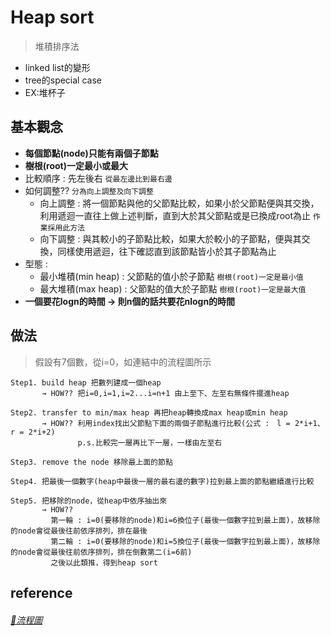 # Heap sort
>堆積排序法
* linked list的變形
* tree的special case
* EX:堆杯子

## 基本觀念
* **每個節點(node)只能有兩個子節點** 
* **樹根(root)一定最小或最大**
* 比較順序 : 先左後右 `從最左邊比到最右邊`
* 如何調整?? `分為向上調整及向下調整`
    * 向上調整 : 將一個節點與他的父節點比較，如果小於父節點便與其交換，利用遞迴一直往上做上述判斷，直到大於其父節點或是已換成root為止 `作業採用此方法`
    * 向下調整 : 與其較小的子節點比較，如果大於較小的子節點，便與其交換，同樣使用遞迴，往下確認直到該節點皆小於其子節點為止
* 型態 : 
    * 最小堆積(min heap) : 父節點的值小於子節點  `樹根(root)一定是最小值`
    * 最大堆積(max heap) : 父節點的值大於子節點  `樹根(root)一定是最大值`
 * **一個要花logn的時間 → 則n個的話共要花nlogn的時間**
      
## 做法
   >假設有7個數，從i=0，如連結中的流程圖所示
    
    Step1. build heap 把數列建成一個heap 
           → HOW?? 把i=0,i=1,i=2...i=n+1 由上至下、左至右無條件擺進heap
             
    Step2. transfer to min/max heap 再把heap轉換成max heap或min heap
           → HOW?? 利用index找出父節點下面的兩個子節點進行比較(公式 :　l = 2*i+1、r = 2*i+2)
                   p.s.比較完一層再比下一層，一樣由左至右
                         
    Step3. remove the node 移除最上面的節點
    
    Step4. 把最後一個數字(heap中最後一層的最右邊的數字)拉到最上面的節點繼續進行比較
                             
    Step5. 把移除的node，從heap中依序抽出來
           → HOW?? 
             第一輪 : i=0(要移除的node)和i=6換位子(最後一個數字拉到最上面)，故移除的node會從最後往前依序排列，排在最後
             第二輪 : i=0(要移除的node)和i=5換位子(最後一個數字拉到最上面)，故移除的node會從最後往前依序排列，排在倒數第二(i=6前) 
             之後以此類推，得到heap sort
     
## reference
###### [🔗流程圖](https://github.com/zhaoqieyu/LearningNotes/blob/master/pictures/heap_sort_%E6%B5%81%E7%A8%8B%E5%9C%96.jpg)

